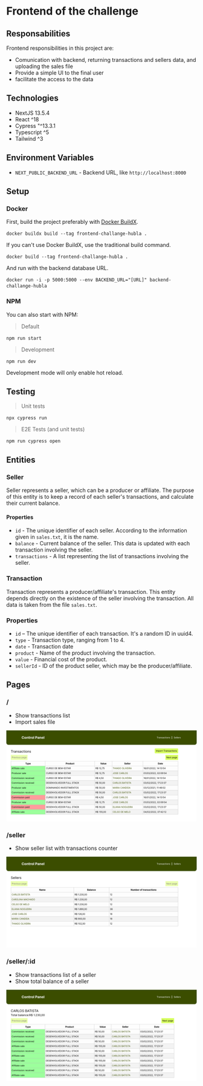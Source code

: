 # Frontend of the challenge

## Responsabilities

Frontend responsibilities in this project are:

- Comunication with backend, returning transactions and sellers data, and uploading the sales file
- Provide a simple UI to the final user
- facilitate the access to the data

## Technologies

- NextJS 13.5.4
- React ^18
- Cypress "^13.3.1
- Typescript ^5
- Tailwind ^3

## Environment Variables

- `NEXT_PUBLIC_BACKEND_URL` - Backend URL, like `http://localhost:8000`

## Setup

### Docker

First, build the project preferably with [Docker BuildX](https://docs.docker.com/engine/reference/commandline/buildx/).

```
docker buildx build --tag frontend-challange-hubla .
```

If you can't use Docker BuildX, use the traditional build command.

```
docker build --tag frontend-challange-hubla .
```

And run with the backend database URL.

```
docker run -i -p 5000:5000 --env BACKEND_URL="[URL]" backend-challange-hubla
```

### NPM

You can also start with NPM:

> Default

```
npm run start
```

> Development

```
npm run dev
```

Development mode will only enable hot reload.

## Testing

> Unit tests

```
npx cypress run
```

> E2E Tests (and unit tests)

```
npm run cypress open
```

## Entities

### Seller

Seller represents a seller, which can be a producer or affiliate. The purpose of this entity is to keep a record of each seller's transactions, and calculate their current balance.

#### Properties

- `id` - The unique identifier of each seller. According to the information given in `sales.txt`, it is the name.
- `balance` - Current balance of the seller. This data is updated with each transaction involving the seller.
- `transactions` - A list representing the list of transactions involving the seller.

### Transaction

Transaction represents a producer/affiliate's transaction. This entity depends directly on the existence of the seller involving the transaction. All data is taken from the file `sales.txt`.

### Properties

- `id` – The unique identifier of each transaction. It's a random ID in uuid4.
- `type` - Transaction type, ranging from 1 to 4.
- `date` - Transaction date
- `product` - Name of the product involving the transaction.
- `value` - Financial cost of the product.
- `sellerId` - ID of the product seller, which may be the producer/affiliate.

## Pages

### /

- Show transactions list
- Import sales file

![/ page](./assets/screenshot01.png)

### /seller

- Show seller list with transactions counter

![/ seller](./assets/screenshot02.png)

### /seller/:id

- Show transactions list of a seller
- Show total balance of a seller

![/ seller/:id](./assets/screenshot03.png)